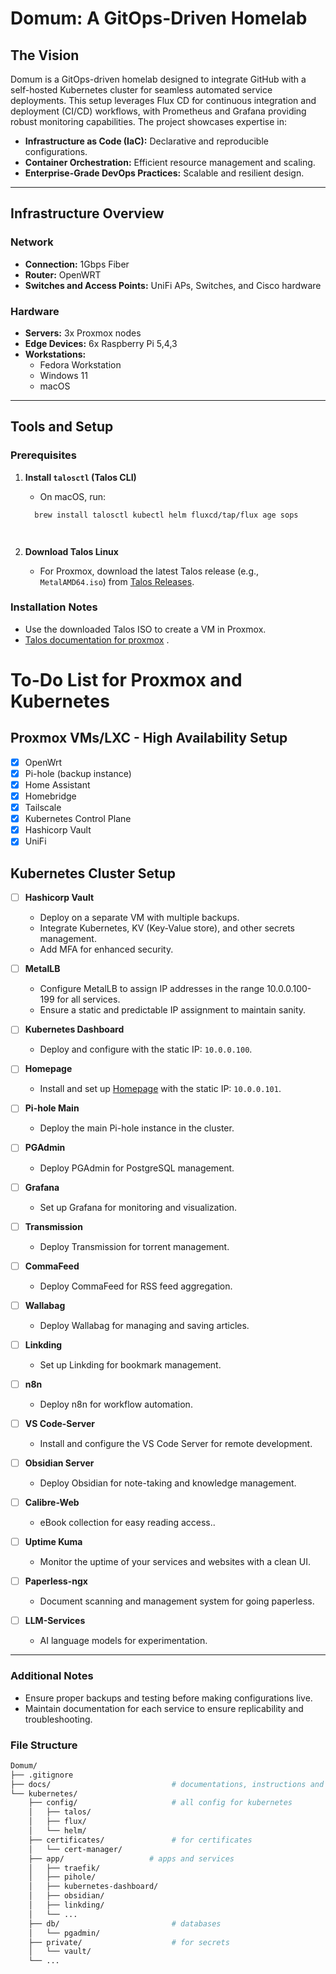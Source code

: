 # Domum: A GitOps-Driven Homelab

## The Vision
Domum is a GitOps-driven homelab designed to integrate GitHub with a self-hosted Kubernetes cluster for seamless automated service deployments. This setup leverages Flux CD for continuous integration and deployment (CI/CD) workflows, with Prometheus and Grafana providing robust monitoring capabilities. The project showcases expertise in:

- **Infrastructure as Code (IaC):** Declarative and reproducible configurations.
- **Container Orchestration:** Efficient resource management and scaling.
- **Enterprise-Grade DevOps Practices:** Scalable and resilient design.

---

## Infrastructure Overview

### Network
- **Connection:** 1Gbps Fiber
- **Router:** OpenWRT
- **Switches and Access Points:** UniFi APs, Switches, and Cisco hardware

### Hardware
- **Servers:** 3x Proxmox nodes
- **Edge Devices:** 6x Raspberry Pi 5,4,3
- **Workstations:**
  - Fedora Workstation
  - Windows 11
  - macOS

---

## Tools and Setup

### Prerequisites
1. **Install `talosctl` (Talos CLI)**
   - On macOS, run:
    ```bash
      brew install talosctl kubectl helm fluxcd/tap/flux age sops
    ```

    ``` 


2. **Download Talos Linux**
   - For Proxmox, download the latest Talos release (e.g., `MetalAMD64.iso`) from [Talos Releases](https://github.com/siderolabs/talos/releases/tag/v1.9.1).

### Installation Notes
- Use the downloaded Talos ISO to create a VM in Proxmox.
- [Talos documentation for proxmox](https://www.talos.dev/v1.9/talos-guides/install/virtualized-platforms/proxmox/) .



# To-Do List for Proxmox and Kubernetes

## Proxmox VMs/LXC - High Availability Setup

- [x] OpenWrt 
- [x] Pi-hole (backup instance)
- [x] Home Assistant
- [x] Homebridge
- [x] Tailscale
- [x] Kubernetes Control Plane
- [x] Hashicorp Vault
- [x] UniFi

## Kubernetes Cluster Setup

- [ ] **Hashicorp Vault**
  - Deploy on a separate VM with multiple backups.
  - Integrate Kubernetes, KV (Key-Value store), and other secrets management.
  - Add MFA for enhanced security.

- [ ] **MetalLB**
  - Configure MetalLB to assign IP addresses in the range 10.0.0.100-199 for all services.
  - Ensure a static and predictable IP assignment to maintain sanity.

- [ ] **Kubernetes Dashboard**
  - Deploy and configure with the static IP: `10.0.0.100`.

- [ ] **Homepage**
  - Install and set up [Homepage](https://github.com/gethomepage/homepage) with the static IP: `10.0.0.101`.

- [ ] **Pi-hole Main**
  - Deploy the main Pi-hole instance in the cluster.

- [ ] **PGAdmin**
  - Deploy PGAdmin for PostgreSQL management.

- [ ] **Grafana**
  - Set up Grafana for monitoring and visualization.

- [ ] **Transmission**
  - Deploy Transmission for torrent management.

- [ ] **CommaFeed**
  - Deploy CommaFeed for RSS feed aggregation.

- [ ] **Wallabag**
  - Deploy Wallabag for managing and saving articles.

- [ ] **Linkding**
  - Set up Linkding for bookmark management.

- [ ] **n8n**
  - Deploy n8n for workflow automation.

- [ ] **VS Code-Server**
  - Install and configure the VS Code Server for remote development.

- [ ] **Obsidian Server**
  - Deploy Obsidian for note-taking and knowledge management.

- [ ] **Calibre-Web**
  - eBook collection for easy reading access..

- [ ] **Uptime Kuma**
  - Monitor the uptime of your services and websites with a clean UI.

- [ ] **Paperless-ngx**
  - Document scanning and management system for going paperless.
  
- [ ] **LLM-Services**
  -  AI language models for experimentation.
---

### Additional Notes
- Ensure proper backups and testing before making configurations live.
- Maintain documentation for each service to ensure replicability and troubleshooting.


### File Structure
```bash
Domum/
├── .gitignore
├── docs/                           # documentations, instructions and comments
└── kubernetes/                     
    ├── config/                     # all config for kubernetes
    │   ├── talos/
    │   ├── flux/
    │   └── helm/
    ├── certificates/               # for certificates
    │   └── cert-manager/
    ├── app/                   # apps and services
    │   ├── traefik/
    │   ├── pihole/
    │   ├── kubernetes-dashboard/
    │   ├── obsidian/
    │   ├── linkding/
    │   └── ...
    ├── db/                         # databases
    │   └── pgadmin/
    ├── private/                    # for secrets
    │   └── vault/
    └── ...

```
